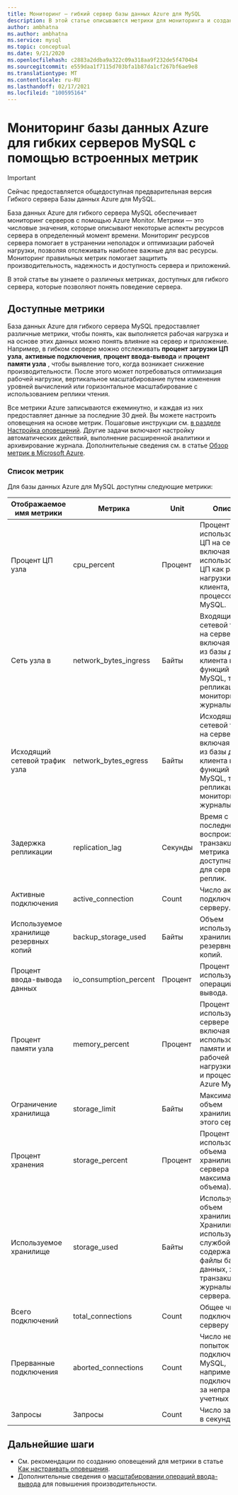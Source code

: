 ```yaml
---
title: Мониторинг — гибкий сервер базы данных Azure для MySQL
description: В этой статье описываются метрики для мониторинга и создания оповещений для гибкого сервера базы данных Azure для MySQL, в том числе ЦП, хранилища и статистики подключений.
author: ambhatna
ms.author: ambhatna
ms.service: mysql
ms.topic: conceptual
ms.date: 9/21/2020
ms.openlocfilehash: c2883a2ddba9a322c09a318aa9f232de5f4704b4
ms.sourcegitcommit: e559daa1f7115d703bfa1b87da1cf267bf6ae9e8
ms.translationtype: MT
ms.contentlocale: ru-RU
ms.lasthandoff: 02/17/2021
ms.locfileid: "100595164"
---
```

# <a name="monitor-azure-database-for-mysql-flexible-servers-with-built-in-metrics"></a>Мониторинг базы данных Azure для гибких серверов MySQL с помощью встроенных метрик

> [!IMPORTANT] 
> Сейчас предоставляется общедоступная предварительная версия Гибкого сервера Базы данных Azure для MySQL.

База данных Azure для гибкого сервера MySQL обеспечивает мониторинг серверов с помощью Azure Monitor. Метрики — это числовые значения, которые описывают некоторые аспекты ресурсов сервера в определенный момент времени. Мониторинг ресурсов сервера помогает в устранении неполадок и оптимизации рабочей нагрузки, позволяя отслеживать наиболее важные для вас ресурсы. Мониторинг правильных метрик помогает защитить производительность, надежность и доступность сервера и приложений.

В этой статье вы узнаете о различных метриках, доступных для гибкого сервера, которые позволяют понять поведение сервера.

## <a name="available-metrics"></a>Доступные метрики

База данных Azure для гибкого сервера MySQL предоставляет различные метрики, чтобы понять, как выполняется рабочая нагрузка и на основе этих данных можно понять влияние на сервер и приложение. Например, в гибком сервере можно отслеживать **процент загрузки ЦП узла**, **активные подключения**, **процент ввода-вывода** и **процент памяти узла** , чтобы выявление того, когда возникает снижение производительности. После этого может потребоваться оптимизация рабочей нагрузки, вертикальное масштабирование путем изменения уровней вычислений или горизонтальное масштабирование с использованием реплики чтения.

Все метрики Azure записываются ежеминутно, и каждая из них предоставляет данные за последние 30 дней. Вы можете настроить оповещения на основе метрик. Пошаговые инструкции см. [в разделе Настройка оповещений](./how-to-alert-on-metric.md). Другие задачи включают настройку автоматических действий, выполнение расширенной аналитики и архивирование журнала. Дополнительные сведения см. в статье [Обзор метрик в Microsoft Azure](../../azure-monitor/data-platform.md).

### <a name="list-of-metrics"></a>Список метрик
Для базы данных Azure для MySQL доступны следующие метрики:

|Отображаемое имя метрики|Метрика|Unit|Описание|
|---|---|---|---|
|Процент ЦП узла|cpu_percent|Процент|Процент использования ЦП на сервере, включая использование ЦП как рабочей нагрузки клиента, так и процессов Azure MySQL.|
|Сеть узла в |network_bytes_ingress|Байты|Входящий сетевой трафик на сервере, включая трафик из базы данных клиента и функций Azure MySQL, таких как репликация, мониторинг, журналы и т. д.|
|Исходящий сетевой трафик узла|network_bytes_egress|Байты|Исходящий сетевой трафик на сервере, включая трафик из базы данных клиента и функций Azure MySQL, таких как репликация, мониторинг, журналы и т. д.|
|Задержка репликации|replication_lag|Секунды|Время с момента последнего воспроизведения транзакции. Эта метрика доступна только для серверов реплик.|
|Активные подключения|active_connection|Count|Число активных подключений к серверу.|
|Используемое хранилище резервных копий|backup_storage_used|Байты|Объем используемого хранилища резервных копий.|
|Процент ввода-вывода данных|io_consumption_percent|Процент|Процент используемых операций ввода-вывода.|
|Процент памяти узла|memory_percent|Процент|Процент используемой на сервере памяти, включая использование памяти из рабочей нагрузки клиента и процессов Azure MySQL.|
|Ограничение хранилища|storage_limit|Байты|Максимальный объем хранилища для этого сервера.|
|Процент хранения|storage_percent|Процент|Процент использованного объема хранилища сервера (от максимального объема).|
|Используемое хранилище|storage_used|Байты|Используемый объем хранилища. Хранилище, используемое службой, может содержать файлы базы данных, журналы транзакций и журналы сервера.|
|Всего подключений|total_connections|Count|Общее число подключений к серверу|
|Прерванные подключения|aborted_connections|Count|Число неудачных попыток подключения к MySQL, например сбой подключения из-за неправильных учетных данных.|
|Запросы|Запросы|Count|Число запросов в секунду|

## <a name="next-steps"></a>Дальнейшие шаги
- См. рекомендации по созданию оповещений для метрики в статье [Как настраивать оповещения](./how-to-alert-on-metric.md).
- Дополнительные сведения о [масштабировании операций ввода-вывода](./concepts/../concepts-compute-storage.md#iops) для повышения производительности.
